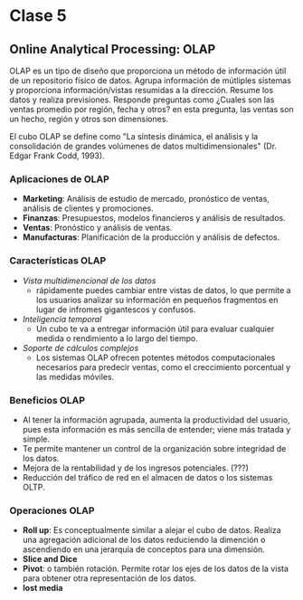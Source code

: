 # Clase 5

## Online Analytical Processing: OLAP

OLAP es un tipo de diseño que proporciona un método de información útil de un repositorio físico de datos. Agrupa información de mútliples sistemas y proporciona información/vistas resumidas a la dirección. Resume los datos y realiza previsiones.
Responde preguntas como ¿Cuales son las ventas promedio por región, fecha y otros? en esta pregunta, las ventas son un hecho, región y otros son dimensiones.

El cubo OLAP se define como "La síntesis dinámica, el análisis y la consolidación de grandes volúmenes de datos multidimensionales" (Dr. Edgar Frank Codd, 1993).

### Aplicaciones de OLAP

- **Marketing**: Análisis de estudio de mercado, pronóstico de ventas, análisis de clientes y promociones.
- **Finanzas**: Presupuestos, modelos financieros y análisis de resultados.
- **Ventas**: Pronóstico y análisis de ventas.
- **Manufacturas**: Planificación de la producción y análisis de defectos.

### Características OLAP

- _Vista multidimencional de los datos_
  - rápidamente puedes cambiar entre vistas de datos, lo que permite a los usuarios analizar su información en pequeños fragmentos en lugar de infromes gigantescos y confusos.
- _Inteligencia temporal_
  - Un cubo te va a entregar información útil para evaluar cualquier medida o rendimiento a lo largo del tiempo.
- _Soporte de cálculos complejos_
  - Los sistemas OLAP ofrecen potentes métodos computacionales necesarios para predecir ventas, como el creccimiento porcentual y las medidas móviles.

### Beneficios OLAP

- Al tener la información agrupada, aumenta la productividad del usuario, pues esta información es más sencilla de entender; viene más tratada y simple.
- Te permite mantener un control de la organización sobre integridad de los datos.
- Mejora de la rentabilidad y de los ingresos potenciales. (???)
- Reducción del tráfico de red en el almacen de datos o los sistemas OLTP.

### Operaciones OLAP

- **Roll up**: Es conceptualmente similar a alejar el cubo de datos. Realiza una agregación adicional de los datos reduciendo la dimención o ascendiendo en una jerarquía de conceptos para una dimensión.
- **Slice and Dice**
- **Pivot**: o también rotación. Permite rotar los ejes de los datos de la vista para obtener otra representación de los datos.
- **lost media**
